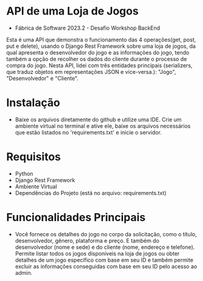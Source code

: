 # API de uma Loja de Jogos
- Fábrica de Software 2023.2 - Desafio Workshop BackEnd

Esta é uma API que demonstra o funcionamento das 4 operações(get, post, put e delete), usando o Django Rest Framework sobre uma loja de jogos, da qual apresenta o desenvolvedor do jogo e as informações do jogo, tendo também a opção de recolher os dados do cliente durante o processo de compra do jogo. Nesta API, lidei com três entidades principais (serializers, que traduz objetos em representações JSON e vice-versa.): "Jogo", "Desenvolvedor" e "Cliente".

# Instalação
- Baixe os arquivos diretamente do github e utilize uma IDE. Crie um ambiente virtual no terminal e ative ele, baixe os arquivos necessários que estão listados no 'requirements.txt' e inicie o servidor.

# Requisitos
- Python
- Django Rest Framework
- Ambiente Virtual
- Dependências do Projeto (está no arquivo: requirements.txt)

# Funcionalidades Principais
- Você fornece os detalhes do jogo no corpo da solicitação, como o título, desenvolvedor, gênero, plataforma e preço. E também do desenvolvedor (nome e sede) e do cliente (nome, endereço e telefone). Permite listar todos os jogos disponíveis na loja de jogos ou obter detalhes de um jogo específico com base em seu ID e também permite excluir as informações conseguidas com base em seu ID pelo acesso ao admin.
